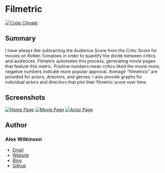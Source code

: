 # Filmetric

[![Code Climate](https://codeclimate.com/github/alexwilkinson/filmetric_rails.png)](https://codeclimate.com/github/alexwilkinson/filmetric_rails)

## Summary

I have always like subtracting the Audience Score from the Critic Score for movies on Rotten Tomatoes in order to quantify the divide between critics and audiences. Filmetric automates this process, generating movie pages that feature this metric. Positive numbers mean critics liked the movie more; negative numbers indicate more popular approval. Average “filmetrics” are provided for actors, directors, and genres. I also provide graphs for individual actors and directors that plot their filmetric score over time.

## Screenshots

[![Home Page](http://filmetric.com/assets/home.png)](http://filmetric.com)
[![Movie Page](http://filmetric.com/assets/movie-page.png)](http://filmetric.com)
[![Actor Page](http://filmetric.com/assets/actor-page.png)](http://filmetric.com)

## Author

### Alex Wilkinson
 - [Email](mailto:alex.wilkinson@me.com)
 - [Website](http://alexwilkinson.me)
 - [Blog](http://alexwilkinson.me/blog)
 - [Github](http://github.com/alexwilkinson)